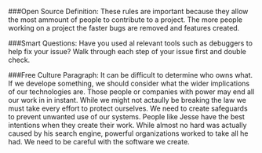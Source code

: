 
###Open Source Definition:
These rules are important because they allow the most ammount of people to contribute to a project. The more people working on a project the faster bugs are removed and features created.

###Smart Questions:
Have you used al relevant tools such as debuggers to help fix your issue?
Walk through each step of your issue first and double check.

###Free Culture Paragraph:
It can be difficult to determine who owns what. If we develope something, we should consider what the wider implications of our technologies are. Those people or companies with power may end all our work in in instant. While we might not actaully be breaking the law we must take every effort to protect ourselves. We need to create safeguards to prevent unwanted use of our systems. People like Jesse have the best intentions when they create their work. While almost no hard was actually caused by his search engine, powerful organizations worked to take all he had. We need to be careful with the software we create.
